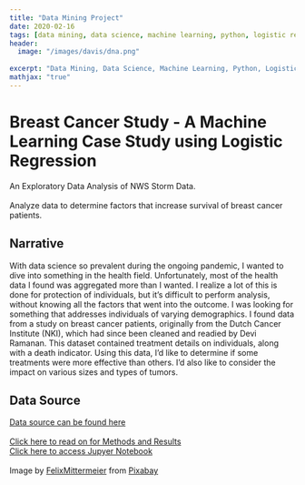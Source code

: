```yaml
---
title: "Data Mining Project"
date: 2020-02-16
tags: [data mining, data science, machine learning, python, logistic regression]
header:
  image: "/images/davis/dna.png"
  
excerpt: "Data Mining, Data Science, Machine Learning, Python, Logistic Regression"
mathjax: "true"
---
```


# Breast Cancer Study - A Machine Learning Case Study using Logistic Regression
An Exploratory Data Analysis of NWS Storm Data.  
<br>
Analyze data to determine factors that increase survival of breast cancer patients.

## Narrative
With data science so prevalent during the ongoing pandemic, I wanted to dive into something in the health field.  Unfortunately, most of the health data I found was aggregated more than I wanted.  I realize a lot of this is done for protection of individuals, but it’s difficult to perform analysis, without knowing all the factors that went into the outcome.  I was looking for something that addresses individuals of varying demographics.
I found data from a study on breast cancer patients, originally from the Dutch Cancer Institute (NKI), which had since been cleaned and readied by Devi Ramanan. This dataset contained treatment details on individuals, along with a death indicator.  Using this data, I’d like to determine if some treatments were more effective than others.  I’d also like to consider the impact on various sizes and types of tumors.

## Data Source
<a href="https://data.world/deviramanan2016/nki-breast-cancer-data">Data source can be found here</a>
<br>
<br>
<a href="https://github.com/amodavis/Breast_Cancer_Study/blob/main/Breast%20Cancer%20Case%20Study%20Methodology.pdf">Click here to read on for Methods and Results</a>
<br>
<a href="https://github.com/amodavis/Breast_Cancer_Study/blob/main/Breast%20Cancer%20Case%20Study%20Notebook.pdf">Click here to access Jupyer Notebook</a>
<br>
<br>
Image by <a href="https://pixabay.com/users/felixmittermeier-4397258/?utm_source=link-attribution&amp;utm_medium=referral&amp;utm_campaign=image&amp;utm_content=3625405">FelixMittermeier</a> from <a href="https://pixabay.com/?utm_source=link-attribution&amp;utm_medium=referral&amp;utm_campaign=image&amp;utm_content=3625405">Pixabay</a>
